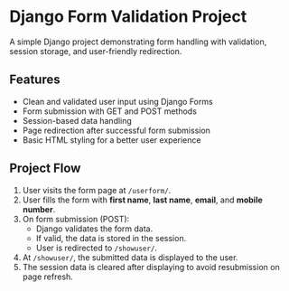 # Django Form Validation Project

A simple Django project demonstrating form handling with validation, session storage, and user-friendly redirection.

##  Features

- Clean and validated user input using Django Forms  
- Form submission with GET and POST methods  
- Session-based data handling  
- Page redirection after successful form submission  
- Basic HTML styling for a better user experience  

##  Project Flow

1. User visits the form page at `/userform/`.  
2. User fills the form with **first name**, **last name**, **email**, and **mobile number**.  
3. On form submission (POST):  
   - Django validates the form data.  
   - If valid, the data is stored in the session.  
   - User is redirected to `/showuser/`.  
4. At `/showuser/`, the submitted data is displayed to the user.  
5. The session data is cleared after displaying to avoid resubmission on page refresh.  
